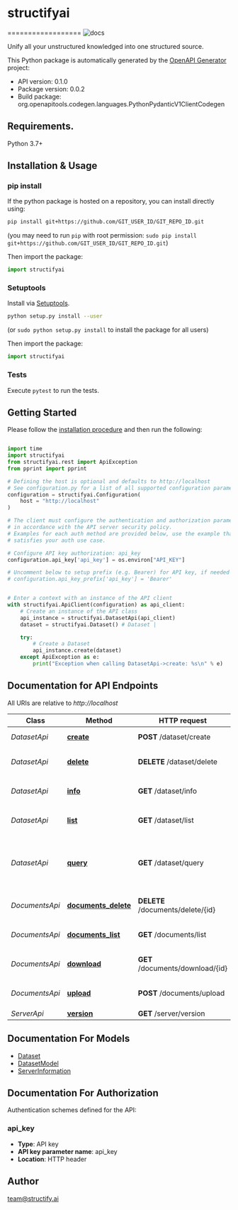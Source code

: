 # structifyai
==================
![docs](https://readthedocs.org/projects/structify/badge/?version=latest)

Unify all your unstructured knowledged into one structured source.

This Python package is automatically generated by the [OpenAPI Generator](https://openapi-generator.tech) project:

- API version: 0.1.0
- Package version: 0.0.2
- Build package: org.openapitools.codegen.languages.PythonPydanticV1ClientCodegen

## Requirements.

Python 3.7+

## Installation & Usage
### pip install

If the python package is hosted on a repository, you can install directly using:

```sh
pip install git+https://github.com/GIT_USER_ID/GIT_REPO_ID.git
```
(you may need to run `pip` with root permission: `sudo pip install git+https://github.com/GIT_USER_ID/GIT_REPO_ID.git`)

Then import the package:
```python
import structifyai
```

### Setuptools

Install via [Setuptools](http://pypi.python.org/pypi/setuptools).

```sh
python setup.py install --user
```
(or `sudo python setup.py install` to install the package for all users)

Then import the package:
```python
import structifyai
```

### Tests

Execute `pytest` to run the tests.

## Getting Started

Please follow the [installation procedure](#installation--usage) and then run the following:

```python

import time
import structifyai
from structifyai.rest import ApiException
from pprint import pprint

# Defining the host is optional and defaults to http://localhost
# See configuration.py for a list of all supported configuration parameters.
configuration = structifyai.Configuration(
    host = "http://localhost"
)

# The client must configure the authentication and authorization parameters
# in accordance with the API server security policy.
# Examples for each auth method are provided below, use the example that
# satisfies your auth use case.

# Configure API key authorization: api_key
configuration.api_key['api_key'] = os.environ["API_KEY"]

# Uncomment below to setup prefix (e.g. Bearer) for API key, if needed
# configuration.api_key_prefix['api_key'] = 'Bearer'


# Enter a context with an instance of the API client
with structifyai.ApiClient(configuration) as api_client:
    # Create an instance of the API class
    api_instance = structifyai.DatasetApi(api_client)
    dataset = structifyai.Dataset() # Dataset | 

    try:
        # Create a Dataset
        api_instance.create(dataset)
    except ApiException as e:
        print("Exception when calling DatasetApi->create: %s\n" % e)

```

## Documentation for API Endpoints

All URIs are relative to *http://localhost*

Class | Method | HTTP request | Description
------------ | ------------- | ------------- | -------------
*DatasetApi* | [**create**](docs/DatasetApi.md#create) | **POST** /dataset/create | Create a Dataset
*DatasetApi* | [**delete**](docs/DatasetApi.md#delete) | **DELETE** /dataset/delete | Remove a kg from the database
*DatasetApi* | [**info**](docs/DatasetApi.md#info) | **GET** /dataset/info | Grabs a dataset by its id.
*DatasetApi* | [**list**](docs/DatasetApi.md#list) | **GET** /dataset/list | List knowledge graph
*DatasetApi* | [**query**](docs/DatasetApi.md#query) | **GET** /dataset/query | Query a dataset using conventional mechanisms like filter.
*DocumentsApi* | [**documents_delete**](docs/DocumentsApi.md#documents_delete) | **DELETE** /documents/delete/{id} | Delete a file from the database
*DocumentsApi* | [**documents_list**](docs/DocumentsApi.md#documents_list) | **GET** /documents/list | List all files in the database
*DocumentsApi* | [**download**](docs/DocumentsApi.md#download) | **GET** /documents/download/{id} | Download a file from the database
*DocumentsApi* | [**upload**](docs/DocumentsApi.md#upload) | **POST** /documents/upload | Add a new file to the database
*ServerApi* | [**version**](docs/ServerApi.md#version) | **GET** /server/version | Version


## Documentation For Models

 - [Dataset](docs/Dataset.md)
 - [DatasetModel](docs/DatasetModel.md)
 - [ServerInformation](docs/ServerInformation.md)


<a id="documentation-for-authorization"></a>
## Documentation For Authorization


Authentication schemes defined for the API:
<a id="api_key"></a>
### api_key

- **Type**: API key
- **API key parameter name**: api_key
- **Location**: HTTP header


## Author

team@structify.ai

